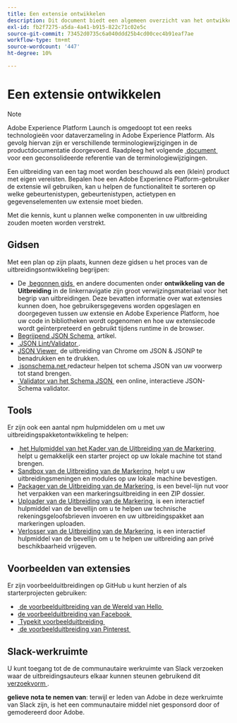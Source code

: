 ```yaml
---
title: Een extensie ontwikkelen
description: Dit document biedt een algemeen overzicht van het ontwikkelingsproces van de tagextensie met koppelingen naar verdere documentatie voor meer gedetailleerde processen.
exl-id: fb2f7275-a5da-4a41-b915-822c71c02e5c
source-git-commit: 73452d0735c6a040ddd25b4cd00cec4b91eaf7ae
workflow-type: tm+mt
source-wordcount: '447'
ht-degree: 10%

---
```


# Een extensie ontwikkelen

>[!NOTE]
>
>Adobe Experience Platform Launch is omgedoopt tot een reeks technologieën voor dataverzameling in Adobe Experience Platform.  Als gevolg hiervan zijn er verschillende terminologiewijzigingen in de productdocumentatie doorgevoerd. Raadpleeg het volgende [&#x200B; document &#x200B;](../../term-updates.md) voor een geconsolideerde referentie van de terminologiewijzigingen.

Een uitbreiding van een tag moet worden beschouwd als een (klein) product met eigen vereisten. Bepalen hoe een Adobe Experience Platform-gebruiker de extensie wil gebruiken, kan u helpen de functionaliteit te sorteren op welke gebeurtenistypen, gebeurtenistypen, actietypen en gegevenselementen uw extensie moet bieden.

Met die kennis, kunt u plannen welke componenten in uw uitbreiding zouden moeten worden verstrekt.

## Gidsen

Met een plan op zijn plaats, kunnen deze gidsen u het proces van de uitbreidingsontwikkeling begrijpen:

* De [&#x200B; begonnen gids &#x200B;](../getting-started.md) en andere documenten onder **ontwikkeling van de Uitbreiding** in de linkernavigatie zijn groot verwijzingsmateriaal voor het begrip van uitbreidingen. Deze bevatten informatie over wat extensies kunnen doen, hoe gebruikersgegevens worden opgeslagen en doorgegeven tussen uw extensie en Adobe Experience Platform, hoe uw code in bibliotheken wordt opgenomen en hoe uw extensiecode wordt geïnterpreteerd en gebruikt tijdens runtime in de browser.
* [&#x200B; Begrijpend JSON Schema &#x200B;](https://spacetelescope.github.io/understanding-json-schema/index.html#) artikel.
* [&#x200B; JSON Lint/Validator &#x200B;](https://jsonlint.com/).
* [&#x200B; JSON Viewer &#x200B;](https://chrome.google.com/webstore/detail/json-viewer/gbmdgpbipfallnflgajpaliibnhdgobh) de uitbreiding van Chrome om JSON &amp; JSONP te benadrukken en te drukken.
* [&#x200B; jsonschema.net &#x200B;](https://jsonschema.net/#/editor) redacteur helpen tot schema JSON van uw voorwerp tot stand brengen.
* [&#x200B; Validator van het Schema JSON &#x200B;](https://www.jsonschemavalidator.net) een online, interactieve JSON- Schema validator.

## Tools

Er zijn ook een aantal npm hulpmiddelen om u met uw uitbreidingspakketontwikkeling te helpen:

* [&#x200B; het Hulpmiddel van het Kader van de Uitbreiding van de Markering &#x200B;](https://www.npmjs.com/package/@adobe/reactor-scaffold) helpt u gemakkelijk een starter project op uw lokale machine tot stand brengen.
* [&#x200B; Sandbox van de Uitbreiding van de Markering &#x200B;](https://www.npmjs.com/package/@adobe/reactor-sandbox) helpt u uw uitbreidingsmeningen en modules op uw lokale machine bevestigen.
* [&#x200B; Packager van de Uitbreiding van de Markering &#x200B;](https://www.npmjs.com/package/@adobe/reactor-packager) is een bevel-lijn nut voor het verpakken van een markeringsuitbreiding in een ZIP dossier.
* [&#x200B; Uploader van de Uitbreiding van de Markering &#x200B;](https://www.npmjs.com/package/@adobe/reactor-uploader) is een interactief hulpmiddel van de bevellijn om u te helpen uw technische rekeningsgeloofsbrieven invoeren en uw uitbreidingspakket aan markeringen uploaden.
* [&#x200B; Verlosser van de Uitbreiding van de Markering &#x200B;](https://www.npmjs.com/package/@adobe/reactor-releaser) is een interactief hulpmiddel van de bevellijn om u te helpen uw uitbreiding aan privé beschikbaarheid vrijgeven.

## Voorbeelden van extensies

Er zijn voorbeelduitbreidingen op GitHub u kunt herzien of als starterprojecten gebruiken:

* [&#x200B; de voorbeelduitbreiding van de Wereld van Hello &#x200B;](https://github.com/adobe/reactor-helloworld-extension)
* [&#x200B; de voorbeelduitbreiding van Facebook &#x200B;](https://github.com/Adobe-Marketing-Cloud-Activation/extension-facebookpixel)
* [&#x200B; Typekit voorbeelduitbreiding &#x200B;](https://github.com/jeffchasin/extension-typekit)
* [&#x200B; de voorbeelduitbreiding van Pinterest &#x200B;](https://github.com/jeffchasin/extension-pinterest)

## Slack-werkruimte

U kunt toegang tot de de communautaire werkruimte van Slack verzoeken waar de uitbreidingsauteurs elkaar kunnen steunen gebruikend dit [&#x200B; verzoekvorm &#x200B;](https://docs.google.com/forms/d/e/1FAIpQLScq1m63YkDrRpvPLhzUqtfoleWiDDTTXZsSivIXRfFdlSMzpQ/viewform).

**gelieve nota te nemen van**: terwijl er leden van Adobe in deze werkruimte van Slack zijn, is het een communautaire middel niet gesponsord door of gemodereerd door Adobe.
